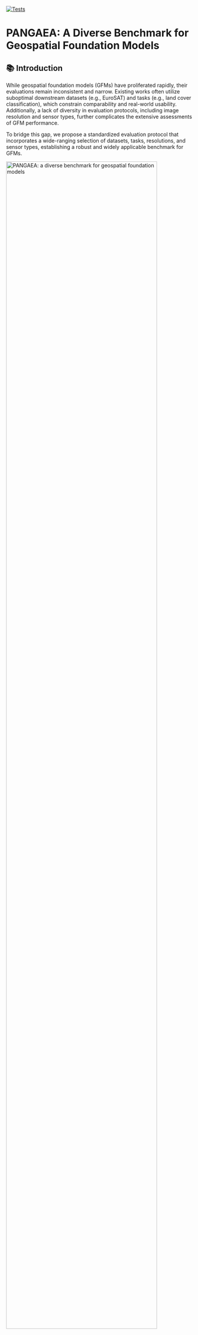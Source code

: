 [![Tests](https://github.com/yurujaja/geofm-bench/actions/workflows/python-test.yml/badge.svg)](https://github.com/yurujaja/geofm-bench/actions/workflows/python-test.yml)

# PANGAEA: A Diverse Benchmark for Geospatial Foundation Models

## 📚 Introduction

While geospatial foundation models (GFMs) have proliferated rapidly, their evaluations remain inconsistent and narrow. Existing works often utilize suboptimal downstream datasets (e.g., EuroSAT) and tasks (e.g., land cover classification), which constrain comparability and real-world usability. Additionally, a lack of diversity in evaluation protocols, including image resolution and sensor types, further complicates the extensive assessments of GFM performance. 

To bridge this gap, we propose a standardized evaluation protocol that incorporates a wide-ranging selection of datasets, tasks, resolutions, and sensor types, establishing a robust and widely applicable benchmark for GFMs.


<img src=".github/geofmbenchmark.png" alt="PANGAEA: a diverse benchmark for geospatial foundation models" width="90%">


In this repo, you can find the code to benchmark GFMs. For the moment we included several GFMs that present different approach. We look forward to adding new models and datasets.

For the moment, we support the following **models**:

|             | Paper | GitHub | Keywords |
|:-----------:|:-----:|:------:|:--------:|
|  [SSL4EOS12](https://arxiv.org/abs/2211.07044)  | SSL4EO-S12: A Large-Scale Multi-Modal, Multi-Temporal <br> Dataset for Self-Supervised Learning in Earth Observation      | [link](https://github.com/zhu-xlab/SSL4EO-S12) | DINO, MAE, DATA2VEC, MOCO|
|  [Scale-MAE](https://arxiv.org/pdf/2212.14532)  | Scale-MAE: A Scale-Aware Masked Autoencoder for Multiscale Geospatial Representation Learning     | [link](https://github.com/bair-climate-initiative/scale-mae) | Masked Autoencoders, Multiscale|
|  [SatlasNet](https://arxiv.org/pdf/2211.15660)  | SatlasPretrain: A Large-Scale Dataset for Remote Sensing Image Understanding | [link](https://github.com/allenai/satlas/tree/main) | Supervised, Multi-temporal |
|  [GFM](https://arxiv.org/pdf/2302.04476)        | Towards Geospatial Foundation Models via Continual Pretraining | [link](https://github.com/mmendiet/GFM) | Swin, Continual Pre-training |
|  [SpectralGPT](https://arxiv.org/abs/2311.07113) | SpectralGPT: Spectral Remote Sensing Foundation Model      | [link](https://github.com/danfenghong/IEEE_TPAMI_SpectralGPT) | MAE, Multi-spectral |
|  [DOFA](https://arxiv.org/pdf/2403.15356)       | Neural Plasticity-Inspired Multimodal Foundation Model for Earth Observation   | [link](https://github.com/zhu-xlab/DOFA) | MAE, Dynamic bands |
|  [CROMA](https://arxiv.org/pdf/2311.00566)      | CROMA: Remote Sensing Representations with Contrastive Radar-Optical Masked Autoencoders  | [link](https://github.com/antofuller/CROMA) | Contrastive Learning, MAE |
|  [Prithvi](https://arxiv.org/pdf/2310.18660)    | Foundation Models for Generalist Geospatial Artificial Intelligence      | [link](https://github.com/NASA-IMPACT/hls-foundation-os) | MAE, Multi-temporal |
|  [RemoteCLIP](https://arxiv.org/pdf/2306.11029) | RemoteCLIP: A Vision Language Foundation Model for Remote Sensing    | [link](https://github.com/ChenDelong1999/RemoteCLIP) | Contrastive Learning |


And the following **datasets**:

|                     | Download | Domain | Task | Sensors | Location |
|:-------------------:|:--------:|:------:|:----:|:-------:|:--------:|
| [HLS Burn Scars](https://huggingface.co/datasets/ibm-nasa-geospatial/hls_burn_scars) | [link](https://huggingface.co/datasets/ibm-nasa-geospatial/hls_burn_scars) | Wildfire | Semantic Segmentation | HLS (Harmonized Landsat Sentinel-2) | USA |
|        [MADOS](https://www.sciencedirect.com/science/article/pii/S0924271624000625)        |  [link](https://marine-pollution.github.io/index.html)        |  Marine      |  Semantic Segmentation    |    S2   | Global   |
|        [PASTIS-HD](https://arxiv.org/abs/2404.08351)       |    [link](https://huggingface.co/datasets/IGNF/PASTIS-HD)       |   Agriculture     |  Semantic Segmentation    |    S1, S2, SPOT-6  | France   |
|     [Sen1Floods11](http://openaccess.thecvf.com/content_CVPRW_2020/html/w11/Bonafilia_Sen1Floods11_A_Georeferenced_Dataset_to_Train_and_Test_Deep_Learning_CVPRW_2020_paper.html)    | [link](https://github.com/cloudtostreet/Sen1Floods11) |  Flood |Semantic Segmentation  | S1, S2 | Global |
|        [xView2](https://openaccess.thecvf.com/content_CVPRW_2019/html/cv4gc/Gupta_Creating_xBD_A_Dataset_for_Assessing_Building_Damage_from_Satellite_CVPRW_2019_paper.html)       | [link](https://xview2.org/dataset) | HADR | Change Detection | Maxar | Global   |
| [Five Billion Pixels](https://www.sciencedirect.com/science/article/pii/S0924271622003264) |  [original version](https://x-ytong.github.io/project/Five-Billion-Pixels.html) <br> (custom version coming soon)        |  (Urban) Land Cover     |  Semantic Segmentation    |    Gaofen-2     | China    |
|   [DynamicEarthNet](https://arxiv.org/pdf/2203.12560)   |   [link](https://mediatum.ub.tum.de/1650201)        |    (Urban) Land Cover    |   Semantic Segmentation   |   PlanetFusion      | Global   |
|   [CropTypeMapping](https://openaccess.thecvf.com/content_CVPRW_2019/papers/cv4gc/Rustowicz_Semantic_Segmentation_of_Crop_Type_in_Africa_A_Novel_Dataset_CVPRW_2019_paper.pdf) |   [link](https://sustainlab-group.github.io/sustainbench/docs/datasets/sdg2/crop_type_mapping_ghana-ss.html#download) | Agriculture |Semantic Segmentation |S1, S2, Planet|South Sudan|
|      [SpaceNet 7](https://openaccess.thecvf.com/content/CVPR2021/papers/Van_Etten_The_Multi-Temporal_Urban_Development_SpaceNet_Dataset_CVPR_2021_paper.pdf)      |    [link](https://spacenet.ai/sn7-challenge/)      |    Urban    |   Change detection/ <br> Semantic Segmentation   |     Planet    | Global   |
|    [AI4SmallFarms](https://ieeexplore.ieee.org/document/10278130)  | [link](https://doi.org/10.17026/dans-xy6-ngg6)  |  Agriculture     |  Semantic segmentation  |   S2   | Cambodia/Vietnam |
|     [BioMassters](https://papers.nips.cc/paper_files/paper/2023/file/40daf2a00278c4bea1b26cd4c8a654f8-Paper-Datasets_and_Benchmarks.pdf)     |   [link](https://huggingface.co/datasets/nascetti-a/BioMassters)       | Forest       | Regression   |  S1, S2 | Finland   |

The repository supports the following **tasks** using geospatial (foundation) models:
 - [Single Temporal Semantic Segmentation](#single-temporal-semantic-segmentation)
 - [Multi-Temporal Semantic Segmentation](#multi-temporal-semantic-segmentation)
 - [Change Detection](#change-detection)
 - [Single Temporal Regression](#single-temporal-regression)
 - [Multi-Temporal Regression](#multi-temporal-regression)

It is also possible to train some [supervised baselines](#-fully-supervised-baseline), based on UNet.

## 🗺️ Datasets details
Please refer to [**Dataset Guide**](DATASET_GUIDE.md) to understand the processing requirements and commands specific to each dataset.

If you want to fast-prototype your model, maybe you want to run fast experiments on smaller datasets. We suggest starting with MADOS, HLSBurnScars, SpaceNet7 and Sen1Floods11 and AI4SmallFarms. They offer good diversity in satellites and domains. In the future, we will release stratified subsets for each dataset to facilitate fast prototyping across all datasets.

## 🛠️ Setup
Clone the repository:
```
git clone https://github.com/yurujaja/pangaea-bench.git
cd pangaea-bench
```

**Dependencies**

We provide several ways to install the dependencies.

1. **Using either Conda or Mamba**:
    ```
    conda env create -f environment.yaml
    conda activate pangaea-bench
    ```

    Optional: install [Mamba](https://github.com/conda-forge/miniforge/releases/) for faster resolution times
    ```
    wget https://github.com/conda-forge/miniforge/releases/download/24.3.0-0/Mambaforge-24.3.0-0-Linux-x86_64.sh
    sh ./Mambaforge-24.3.0-0-Linux-x86_64.sh

    mamba env create -f environment.yaml
    mamba activate pangaea-bench
    ```

2. **Using pip**, create a Python native virtual environment and install dependencies into it:
   ```
   export PANGAEA_PATH=/path/to/venv/pangaea-bench # change this
   python3 -m venv ${PANGAEA_PATH}
   source ${PANGAEA_PATH}/bin/activate
   
   pip install -r requirements.txt
   ```
 **Then install the code repository as a package**
   ```
   pip install -e .
   ```


## 🏋️ Training

To run experiments, please refer to `configs/train.yaml`. In it, in addition to some basic info about training (e.g. `finetune` for fine-tuning also the encoder, `limited_label` to train the model on a subset of labels, `num_workers`, `batch_size` and so on), there are 5 different basic configs:
- `dataset`: Information of downstream datasets such as image size, band_statistics, classes etc.
- `decoder`: Downstream task decoder fine-tuning related parameters, like the type of architecture (e.g. UPerNet), which multi-temporal strategy to use, and other related hparams (e.g. nr of channels)
- `encoder`: GFM encoder related parameters. `output_layers` is used for which layers are used for Upernet decoder.  
- `preprocessing`: Both preprocessing and augmentations steps required for the dataset, such as bands adaptation, normalization, resize/crop.
- `task`: Information about the trainer and evaluator. Most of the parameters are overwritten in run. Trainer and evaluator can be used for segmentation (`SegTrainer`) or regression (`RegTrainer`). Different parameter like precision training (`precision`) can be set in it.


Other 3 configs are used to set other training parameters:
- `criterion`: in which you can choose the loss for the training. Consider that if you want to add a custom loss, you should add to `pangaea/utils/losses.py`. Currently, we support `cross_entropy`, `weigthed_cross_entropy`, `dice` and `mae` loss functions.
- `lr_scheduler`: in which you can choose the scheduler. Consider that if you want to add a custom one, you should add to `pangaea/utils/schedulers.py`. 
- `optimizer`: in which you can choose the optimizer. Consider that if you want to add a custom one, you should add to `pangaea/utils/optimizers.py`.


We provide several examples of command lines to initialize different training tasks on single GPU.

Please note:
 - The repo adopts [hydra](https://github.com/facebookresearch/hydra), so you can easily log your experiments and overwrite parameters from the command line. More examples are provided later.
 - To use more gpus or nodes, set `--nnodes` and `--nproc_per_node` correspondingly. Please refer to the [torchrun doc](https://pytorch.org/docs/stable/elastic/run.html).

### 💻 Decoder Finetuning
#### Single Temporal Semantic Segmentation

Take HLSBurnScars dataset, RemoteCLIP Encoder and Upernet Segmentation Decoder as example:
```
torchrun --nnodes=1 --nproc_per_node=1 pangaea/run.py \
   --config-name=train \
   dataset=hlsburnscars \
   encoder=remoteclip \
   decoder=seg_upernet\
   preprocessing=seg_default \
   criterion=cross_entropy \
   task=segmentation
```

If you want to overwrite some parameters (e.g. turn off wandbe, and changing batch size and the path to the dataset):
```
torchrun --nnodes=1 --nproc_per_node=1 pangaea/run.py \
   --config-name=train \
   dataset=hlsburnscars \
   encoder=remoteclip \
   decoder=seg_upernet\
   preprocessing=seg_default \
   criterion=cross_entropy \
   task=segmentation \
   dataset.root_path= /path/to/the/dataset/hlsburnscars \
   batch_size=16 \
   use_wandb=False
```

#### Multi-Temporal Semantic Segmentation
- Multi-temporal decoder config (e.g. `configs/decoder/seg_upernet_mt_ltae.yaml` if you want to use `ltae` as a strategy to combine multi-temporal info) should be used. 
- In addition, in the dataset config, indicate the number of time frames, e.g., `multi_temporal: 6`

An example of using SSL4EO-DINO on CropTypeMapping is as below
```
torchrun --nnodes=1 --nproc_per_node=1 pangaea/run.py \
   --config-name=train \
   dataset=croptypemapping \
   encoder=ssl4eo_dino \
   decoder=seg_upernet_mt_ltae \
   preprocessing=seg_resize \
   criterion=cross_entropy \
   task=segmentation
```

To use SatlasNet encoder, the `configs/encoder/satlasnet_mi.yaml` is required
```
torchrun --nnodes=1 --nproc_per_node=1 pangaea/run.py \
   --config-name=train \
   dataset=croptypemapping \
   encoder=satlasnet_mi \
   decoder=seg_upernet_mt_ltae decoder.multi_temporal_strategy=null \
   preprocessing=seg_resize \
   criterion=cross_entropy \
   task=segmentation
```


To overwrite parameters, please check the Single Temporal Semantic Segmentation example.

#### Change Detection

One of the change detection decoder should be used: `configs/decoder/seg_siamupernet_conc.yaml` employs feature concatenation strategy while `configs/decoder/seg_siamupernet_diff.yaml` uses feature differencing strategy. For example, Prithvi encoder on xView2:

```
torchrun --nnodes=1 --nproc_per_node=1 pangaea/run.py \
   --config-name=train \
   dataset=xview2 \
   encoder=prithvi \
   decoder=seg_siamupernet_conc \
   preprocessing=seg_default \
   criterion=cross_entropy \
   task=change_detection
```

To overwrite parameters, please check the Single Temporal Semantic Segmentation example.

#### Single Temporal Regression

The regression decoder (e.g. `configs/decoder/reg_upernet.yaml`) and the regression task (e.g. `configs/task/regression.yaml`) configs should be used. 
E.g. Prithvi encoder on BioMassters

```
torchrun --nnodes=1 --nproc_per_node=1 pangaea/run.py \
   --config-name=train \
   dataset=biomassters \
   encoder=prithvi \
   decoder=reg_upernet \
   preprocessing=reg_default \
   criterion=cross_entropy \
   task=regression
```
To use SatlasNet encoder, the `configs/encoder/satlasnet_si.yaml` is required.
To overwrite parameters, please check the Single Temporal Semantic Segmentation example.

#### Multi-Temporal Regression

The multi-temporal regression decoder (e.g. `configs/decoder/reg_upernet_mt_ltae.yaml` or `configs/decoder/reg_upernet_mt_linear.yaml`) and the regression task (e.g. `configs/task/regression.yaml`) configs should be used. 

Take Prithvi encoder on BioMassters as example:

```
torchrun --nnodes=1 --nproc_per_node=1 pangaea/run.py \
   --config-name=train \
   dataset=biomassters \
   encoder=prithvi \
   decoder=reg_upernet_mt_ltae \
   preprocessing=reg_default \
   criterion=cross_entropy \
   task=regression
```

To use SatlasNet encoder, please refer to the multi-temporal semantic segmentation example.
To overwrite parameters, please check the Single Temporal Semantic Segmentation example.

### 💻 End-to-end Finetuning

It is enough to add `finetune=True` to the command line.

For example, for single-temporal semantic segmentation:
```
torchrun --nnodes=1 --nproc_per_node=1 pangaea/run.py \
   --config-name=train \
   dataset=hlsburnscars \
   encoder=remoteclip \
   decoder=upernet\
   preprocessing=default \
   criterion=mse \
   task=segmentation \
   finetune=True
```

### 💻 Fully Supervised Baseline 

The repo supports also training fully supervised baselines (e.g. UNet). To run these, follow the same command line rules as for other models. Keep in mind that setting finetune=True is necessary since this fully supervised approach trains the model from scratch. 
An example for single temporal semantic segmentation is provided (Sen1Floods11 dataset):
```
torchrun --nnodes=1 --nproc_per_node=1 pangaea/run.py \
   --config-name=train \
   dataset=sen1floods11 \
   encoder=unet_encoder \
   decoder=unet \
   preprocessing=seg_default \
   criterion=mse \
   task=segmentation \
   finetune=True
```
For the moment, there is no multi-temporal baseline supported.

## 🔧 Customization

### Using Your Own Dataset

Refer to: [Adding a new downstream dataset](.github/CONTRIBUTING.md#adding-a-new-downstream-dataset)

### Using Your Own Model

Refer to: [Adding a new geospatial foundation model](.github/CONTRIBUTING.md#adding-a-new-geospatial-foundation-model)

## 🏃 Evaluation 

An evaluation step is always run after the training.

If you want to just run an evaluation, indicate the `ckpt_dir` where the checkpoints and configurations are stored.

```
torchrun pangaea/run.py --config-name=test ckpt_dir=path_to_ckpt_dir
```

## ✏️ Contributing
We appreciate all contributions. Please refer to [Contributing Guidelines](.github/CONTRIBUTING.md).

## ⚠️ Warnings

Some features are under construction:
 - the automatic download is working for all the datasets and models' weights but, respectively, **Five Billion Pixels**, **BioMassters**, and **GFM**.


## 🧮 Some first results

A pre-print is coming soon... Stay tuned!

| Encoder | Dataset       | Epochs | mIoU   |
|---------|---------------|--------|--------|
| Prithvi | MADOS         | 80     | 53.455 |
| Prithvi | HLSBurnScars  | 80     | 86.208 |
| Prithvi | Sen1Floods11  | 80     | 87.217 |
| Prithvi | AI4SmallFarms | 80     | 33.796 |


## 📝 Citation

If you use this software in your work, please cite:

```
@misc{pangaea,
  author = {},
  title = {Pangaea},
  year = {2024},
  publisher = {GitHub},
  journal = {GitHub repository},
  howpublished = {\url{https://github.com/yurujaja/pangaea-bench}},
}
```
